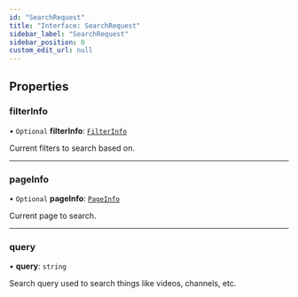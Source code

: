 ```yaml
---
id: "SearchRequest"
title: "Interface: SearchRequest"
sidebar_label: "SearchRequest"
sidebar_position: 0
custom_edit_url: null
---
```


## Properties

### filterInfo

• `Optional` **filterInfo**: [`FilterInfo`](FilterInfo.md)

Current filters to search based on.

___

### pageInfo

• `Optional` **pageInfo**: [`PageInfo`](PageInfo.md)

Current page to search.

___

### query

• **query**: `string`

Search query used to search things like videos, channels, etc.
